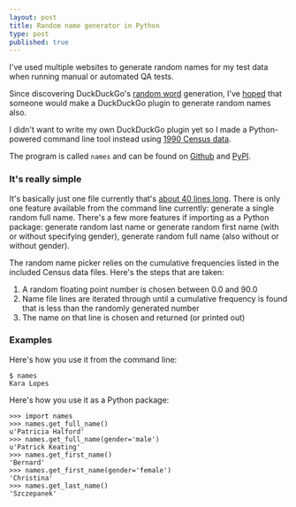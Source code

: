 ```yaml
---
layout: post
title: Random name generator in Python
type: post
published: true
---
```


I've used multiple websites to generate random names for my test data when
running manual or automated QA tests.

Since discovering DuckDuckGo's [random word][] generation, I've
[hoped][random names] that someone would make a DuckDuckGo plugin to generate
random names also.

I didn't want to write my own DuckDuckGo plugin yet so I made a Python-powered
command line tool instead using [1990 Census data][census].

The program is called `names` and can be found on [Github][] and [PyPI][].

### It's really simple

It's basically just one file currently that's [about 40 lines long][current].
There is only one feature available from the command line currently: generate a
single random full name.  There's a few more features if importing as a Python
package: generate random last name or generate random first name (with or
without specifying gender), generate random full name (also without or without
gender).

The random name picker relies on the cumulative frequencies listed in the
included Census data files.  Here's the steps that are taken:
1. A random floating point number is chosen between 0.0 and 90.0
2. Name file lines are iterated through until a cumulative frequency is found
that is less than the randomly generated number
3. The name on that line is chosen and returned (or printed out)

### Examples

Here's how you use it from the command line:

    $ names
    Kara Lopes

Here's how you use it as a Python package:

    >>> import names
    >>> names.get_full_name()
    u'Patricia Halford'
    >>> names.get_full_name(gender='male')
    u'Patrick Keating'
    >>> names.get_first_name()
    'Bernard'
    >>> names.get_first_name(gender='female')
    'Christina'
    >>> names.get_last_name()
    'Szczepanek'

[random names]: https://duckduckhack.uservoice.com/forums/5168-ideas-for-duckduckgo-instant-answer-plugins/suggestions/2850418-random-name
[random word]: https://duckduckgo.com/?q=random+word
[census]: https://www.census.gov/genealogy/www/data/1990surnames/index.html
[github]: https://github.com/treyhunner/names
[pypi]: http://pypi.python.org/pypi/names/0.1
[current]: https://github.com/treyhunner/names/blob/f99542dc21f48aa82da4406f8ce408e92639430d/names/__init__.py
